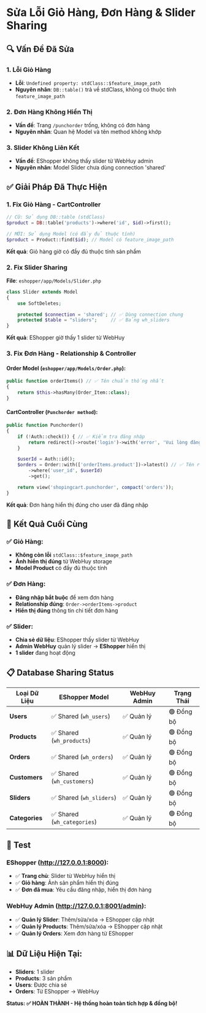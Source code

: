 # Sửa Lỗi Giỏ Hàng, Đơn Hàng & Slider Sharing

## 🔍 **Vấn Đề Đã Sửa**

### 1. **Lỗi Giỏ Hàng**

- **Lỗi**: `Undefined property: stdClass::$feature_image_path`
- **Nguyên nhân**: `DB::table()` trả về stdClass, không có thuộc tính `feature_image_path`

### 2. **Đơn Hàng Không Hiển Thị**

- **Vấn đề**: Trang `/punchorder` trống, không có đơn hàng
- **Nguyên nhân**: Quan hệ Model và tên method không khớp

### 3. **Slider Không Liên Kết**

- **Vấn đề**: EShopper không thấy slider từ WebHuy admin
- **Nguyên nhân**: Model Slider chưa dùng connection 'shared'

## ✅ **Giải Pháp Đã Thực Hiện**

### **1. Fix Giỏ Hàng - CartController**

```php
// CŨ: Sử dụng DB::table (stdClass)
$product = DB::table('products')->where('id', $id)->first();

// MỚI: Sử dụng Model (có đầy đủ thuộc tính)
$product = Product::find($id); // Model có feature_image_path
```

**Kết quả**: Giỏ hàng giờ có đầy đủ thuộc tính sản phẩm

### **2. Fix Slider Sharing**

**File**: `eshopper/app/Models/Slider.php`

```php
class Slider extends Model
{
    use SoftDeletes;

    protected $connection = 'shared'; // ✅ Dùng connection chung
    protected $table = "sliders";     // ✅ Bảng wh_sliders
}
```

**Kết quả**: EShopper giờ thấy 1 slider từ WebHuy

### **3. Fix Đơn Hàng - Relationship & Controller**

#### **Order Model** (`eshopper/app/Models/Order.php`):

```php
public function orderItems() // ✅ Tên chuẩn thống nhất
{
    return $this->hasMany(Order_Item::class);
}
```

#### **CartController** (`Punchorder method`):

```php
public function Punchorder()
{
    if (!Auth::check()) { // ✅ Kiểm tra đăng nhập
        return redirect()->route('login')->with('error', 'Vui lòng đăng nhập để xem đơn hàng');
    }

    $userId = Auth::id();
    $orders = Order::with(['orderItems.product'])->latest() // ✅ Tên relation đúng
        ->where('user_id', $userId)
        ->get();

    return view('shopingcart.punchorder', compact('orders'));
}
```

**Kết quả**: Đơn hàng hiển thị đúng cho user đã đăng nhập

## 🎯 **Kết Quả Cuối Cùng**

### ✅ **Giỏ Hàng**:

- **Không còn lỗi** `stdClass::$feature_image_path`
- **Ảnh hiển thị đúng** từ WebHuy storage
- **Model Product** có đầy đủ thuộc tính

### ✅ **Đơn Hàng**:

- **Đăng nhập bắt buộc** để xem đơn hàng
- **Relationship đúng**: `Order->orderItems->product`
- **Hiển thị đúng** thông tin chi tiết đơn hàng

### ✅ **Slider**:

- **Chia sẻ dữ liệu**: EShopper thấy slider từ WebHuy
- **Admin WebHuy** quản lý slider → **EShopper** hiển thị
- **1 slider** đang hoạt động

## 📋 **Database Sharing Status**

| **Loại Dữ Liệu** | **EShopper Model**          | **WebHuy Admin** | **Trạng Thái** |
| ---------------- | --------------------------- | ---------------- | -------------- |
| **Users**        | ✅ Shared (`wh_users`)      | ✅ Quản lý       | 🟢 Đồng bộ     |
| **Products**     | ✅ Shared (`wh_products`)   | ✅ Quản lý       | 🟢 Đồng bộ     |
| **Orders**       | ✅ Shared (`wh_orders`)     | ✅ Quản lý       | 🟢 Đồng bộ     |
| **Customers**    | ✅ Shared (`wh_customers`)  | ✅ Quản lý       | 🟢 Đồng bộ     |
| **Sliders**      | ✅ Shared (`wh_sliders`)    | ✅ Quản lý       | 🟢 Đồng bộ     |
| **Categories**   | ✅ Shared (`wh_categories`) | ✅ Quản lý       | 🟢 Đồng bộ     |

## 🚀 **Test**

### **EShopper** (http://127.0.0.1:8000):

- ✅ **Trang chủ**: Slider từ WebHuy hiển thị
- ✅ **Giỏ hàng**: Ảnh sản phẩm hiển thị đúng
- ✅ **Đơn đã mua**: Yêu cầu đăng nhập, hiển thị đơn hàng

### **WebHuy Admin** (http://127.0.0.1:8001/admin):

- ✅ **Quản lý Slider**: Thêm/sửa/xóa → EShopper cập nhật
- ✅ **Quản lý Products**: Thêm/sửa/xóa → EShopper cập nhật
- ✅ **Quản lý Orders**: Xem đơn hàng từ EShopper

## 📊 **Dữ Liệu Hiện Tại**:

- **Sliders**: 1 slider
- **Products**: 3 sản phẩm
- **Users**: Được chia sẻ
- **Orders**: Từ EShopper → WebHuy

**Status: ✅ HOÀN THÀNH - Hệ thống hoàn toàn tích hợp & đồng bộ!**
